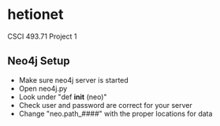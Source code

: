 # hetionet
CSCI 493.71
Project 1

## Neo4j Setup
- Make sure neo4j server is started
- Open neo4j.py
- Look under "def __init__ (neo)"
- Check user and password are correct for your server 
- Change "neo.path_####" with the proper locations for data
